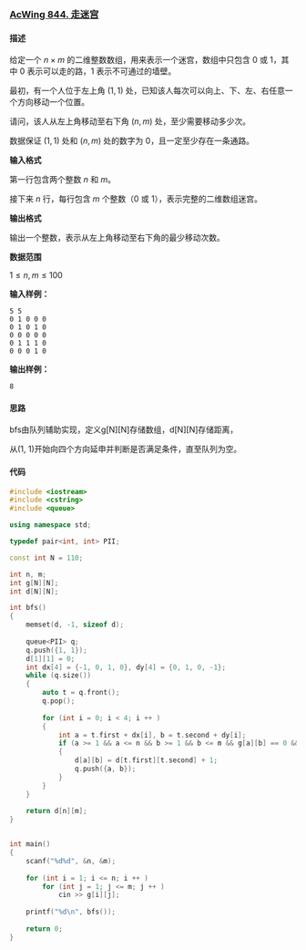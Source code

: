 ### [AcWing 844. 走迷宫](https://www.acwing.com/problem/content/846/)

#### 描述

给定一个 $n×m$ 的二维整数数组，用来表示一个迷宫，数组中只包含 $0$ 或 $1$，其中 $0$ 表示可以走的路，$1$ 表示不可通过的墙壁。

最初，有一个人位于左上角 $(1,1)$ 处，已知该人每次可以向上、下、左、右任意一个方向移动一个位置。

请问，该人从左上角移动至右下角 $(n,m)$ 处，至少需要移动多少次。

数据保证 $(1,1)$ 处和 $(n,m)$ 处的数字为 $0$，且一定至少存在一条通路。

**输入格式**

第一行包含两个整数 $n$ 和 $m$。

接下来 $n$ 行，每行包含 $m$ 个整数（$0$ 或 $1$），表示完整的二维数组迷宫。

**输出格式**

输出一个整数，表示从左上角移动至右下角的最少移动次数。

**数据范围**

$1≤n,m≤100$

**输入样例：**

```
5 5
0 1 0 0 0
0 1 0 1 0
0 0 0 0 0
0 1 1 1 0
0 0 0 1 0
```

**输出样例：**

```
8
```

#### 思路

bfs由队列辅助实现，定义g[N][N]存储数组，d[N][N]存储距离，

从(1, 1)开始向四个方向延申并判断是否满足条件，直至队列为空。

#### 代码

```c++
#include <iostream>
#include <cstring>
#include <queue>

using namespace std;

typedef pair<int, int> PII;

const int N = 110;

int n, m;
int g[N][N];
int d[N][N];

int bfs()
{
    memset(d, -1, sizeof d);
    
    queue<PII> q;
    q.push({1, 1});
    d[1][1] = 0;
    int dx[4] = {-1, 0, 1, 0}, dy[4] = {0, 1, 0, -1};
    while (q.size())
    {
        auto t = q.front();
        q.pop();
        
        for (int i = 0; i < 4; i ++ )
        {
            int a = t.first + dx[i], b = t.second + dy[i];
            if (a >= 1 && a <= n && b >= 1 && b <= m && g[a][b] == 0 && d[a][b] == -1)
            {
                d[a][b] = d[t.first][t.second] + 1;
                q.push({a, b});
            }
        }
    }
    
    return d[n][m];
}


int main()
{
    scanf("%d%d", &n, &m);
    
    for (int i = 1; i <= n; i ++ )
        for (int j = 1; j <= m; j ++ )
            cin >> g[i][j];
    
    printf("%d\n", bfs());
    
    return 0;
}
```